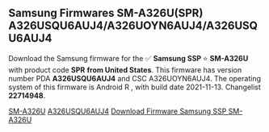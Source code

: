 <h2>Samsung Firmwares SM-A326U(SPR) A326USQU6AUJ4/A326UOYN6AUJ4/A326USQU6AUJ4</h2>
Download the Samsung firmware for the ✅ <strong>Samsung SSP </strong> ⭐ <strong>SM-A326U</strong> with product code <strong>SPR</strong> <strong> from United States</strong>. This firmware has version number PDA <strong>A326USQU6AUJ4</strong> and CSC A326UOYN6AUJ4. The operating system of this firmware is Android R , with build date 2021-11-13. Changelist <strong>22714948</strong>.


[SM-A326U](https://samfirm.shop/samsung/model/SM-A326U)
[A326USQU6AUJ4](https://samfirm.shop/samsung/pda/A326USQU6AUJ4)
[Download Firmware Samsung SSP SM-A326U](https://samfirm.shop/samsung/firmware/474082)

